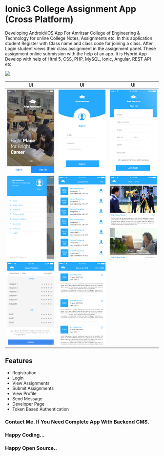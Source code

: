 # Ionic3 College Assignment App (Cross Platform)

Developing Android/iOS App For Amritsar College of Engineering & Technology for online College Notes, Assignments etc. In this application student Register with Class name and class code for joining a class. After Login student views their class assignment in the assignment panel. These assignment online submission with the help of an app. It is Hybrid App Develop with help of Html 5, CSS, PHP, MySQL, Ionic, Angular, REST API etc.

<img src="view.gif"/>

| UI | UI | UI |
| --------------------- | -------------------- | -------------------- |
| <img src="/screenshot/1.jpg"> | <img src="/screenshot/2.jpg"> | <img src="/screenshot/3.jpg"> |
| <img src="/screenshot/4.jpg"> | <img src="/screenshot/5.jpg"> | <img src="/screenshot/6.jpg">  |
| <img src="/screenshot/7.jpg"> | <img src="/screenshot/8.jpg">  |

## Features

- Registration
- Login
- View Assignments
- Submit Assignments
- View Profile
- Send Message
- Developer Page
- Token Based Authentication

### Contact Me. If You Need Complete App With Backend CMS.

### Happy Coding...
### Happy Open Source..
